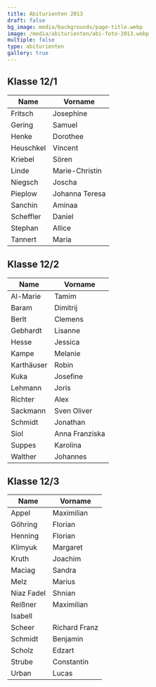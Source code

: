 ```yaml
---
title: Abiturienten 2013
draft: false
bg_image: media/backgrounds/page-title.webp
image: /media/abiturienten/abi-foto-2013.webp
multiple: false
type: abiturienten
gallery: true
---
```


## Klasse 12/1

|Name|Vorname|
|-|-|
|Fritsch|Josephine|
|Gering|Samuel|
|Henke|Dorothee|
|Heuschkel|Vincent|
|Kriebel|Sören|
|Linde|Marie-Christin|
|Niegsch|Joscha|
|Pieplow|Johanna Teresa|
|Sanchin|Aminaa|
|Scheffler|Daniel|
|Stephan|Allice|
|Tannert|Maria|

## Klasse 12/2

|Name|Vorname|
|-|-|
|Al-Marie|Tamim|
|Baram|Dimitrij|
|Berlt|Clemens|
|Gebhardt|Lisanne|
|Hesse|Jessica|
|Kampe|Melanie|
|Karthäuser|Robin|
|Kuka|Josefine|
|Lehmann|Joris|
|Richter|Alex|
|Sackmann|Sven Oliver|
|Schmidt|Jonathan|
|Siol|Anna Franziska|
|Suppes|Karolina|
|Walther|Johannes|

## Klasse 12/3

|Name|Vorname|
|-|-|
|Appel|Maximilian|
|Göhring|Florian|
|Henning|Florian|
|Klimyuk|Margaret|
|Kruth|Joachim|
|Maciag|Sandra|
|Melz|Marius|
|Niaz Fadel|Shnian|
|Reißner|Maximilian|
|Isabell|
|Scheer|Richard Franz|
|Schmidt|Benjamin|
|Scholz|Edzart|
|Strube|Constantin|
|Urban|Lucas|

